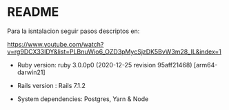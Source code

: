 # README

Para la isntalacion seguir pasos descriptos en:

https://www.youtube.com/watch?v=rg9DCX33IDY&list=PLBnuWio6_OZD3pMycSjzDK5BvW3m28_IL&index=1



* Ruby version: ruby 3.0.0p0 (2020-12-25 revision 95aff21468) [arm64-darwin21]
* Rails version : Rails 7.1.2

* System dependencies: Postgres, Yarn & Node


